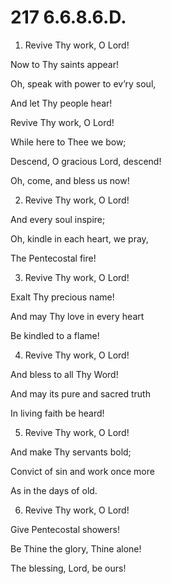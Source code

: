 # 217 6.6.8.6.D.

1.  Revive Thy work, O Lord!

Now to Thy saints appear!

Oh, speak with power to ev’ry soul,

And let Thy people hear!

Revive Thy work, O Lord!

While here to Thee we bow;

Descend, O gracious Lord, descend!

Oh, come, and bless us now!

2.  Revive Thy work, O Lord!

And every soul inspire;

Oh, kindle in each heart, we pray,

The Pentecostal fire!

3.  Revive Thy work, O Lord!

Exalt Thy precious name!

And may Thy love in every heart

Be kindled to a flame!

4.  Revive Thy work, O Lord!

And bless to all Thy Word!

And may its pure and sacred truth

In living faith be heard!

5.  Revive Thy work, O Lord!

And make Thy servants bold;

Convict of sin and work once more

As in the days of old.

6.  Revive Thy work, O Lord!

Give Pentecostal showers!

Be Thine the glory, Thine alone!

The blessing, Lord, be ours!

